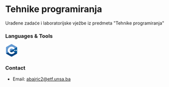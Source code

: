 # Tehnike programiranja
Urađene zadaće i laboratorijske vježbe iz predmeta "Tehnike programiranja"
### Languages & Tools
<p align="left"> <a href="https://www.w3schools.com/cpp/" target="_blank" rel="noreferrer"> <img src="https://raw.githubusercontent.com/devicons/devicon/master/icons/cplusplus/cplusplus-original.svg" alt="cplusplus" width="40" height="40"/> </a> </p>

### Contact
- Email: [abajric2@etf.unsa.ba](mailto:abajric2@etf.unsa.ba)
